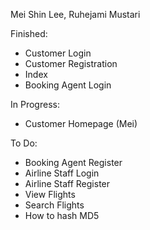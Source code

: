 Mei Shin Lee, Ruhejami Mustari 

Finished: 
- Customer Login 
- Customer Registration 
- Index 
- Booking Agent Login 

In Progress: 
- Customer Homepage (Mei)

To Do: 
- Booking Agent Register 
- Airline Staff Login 
- Airline Staff Register 
- View Flights 
- Search Flights
- How to hash MD5  
